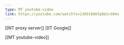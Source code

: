 ```yaml
---
type: MT youtube-video
link: https://youtube.com/watch?v=JJ0St6OmTp0&t=504s
---
```

[[NT proxy server]]
[[IT Google]]
 
[[MT youtube-video]]


